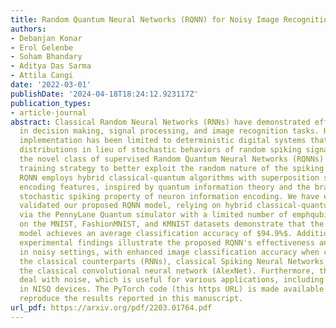 ```yaml
---
title: Random Quantum Neural Networks (RQNN) for Noisy Image Recognition
authors:
- Debanjan Konar
- Erol Gelenbe
- Soham Bhandary
- Aditya Das Sarma
- Attila Cangi
date: '2022-03-01'
publishDate: '2024-04-18T18:24:12.923117Z'
publication_types:
- article-journal
abstract: Classical Random Neural Networks (RNNs) have demonstrated effective applications
  in decision making, signal processing, and image recognition tasks. However, their
  implementation has been limited to deterministic digital systems that output probability
  distributions in lieu of stochastic behaviors of random spiking signals. We introduce
  the novel class of supervised Random Quantum Neural Networks (RQNNs) with a robust
  training strategy to better exploit the random nature of the spiking RNN. The proposed
  RQNN employs hybrid classical-quantum algorithms with superposition state and amplitude
  encoding features, inspired by quantum information theory and the brain's spatial-temporal
  stochastic spiking property of neuron information encoding. We have extensively
  validated our proposed RQNN model, relying on hybrid classical-quantum algorithms
  via the PennyLane Quantum simulator with a limited number of emphqubits. Experiments
  on the MNIST, FashionMNIST, and KMNIST datasets demonstrate that the proposed RQNN
  model achieves an average classification accuracy of $94.9%$. Additionally, the
  experimental findings illustrate the proposed RQNN's effectiveness and resilience
  in noisy settings, with enhanced image classification accuracy when compared to
  the classical counterparts (RNNs), classical Spiking Neural Networks (SNNs), and
  the classical convolutional neural network (AlexNet). Furthermore, the RQNN can
  deal with noise, which is useful for various applications, including computer vision
  in NISQ devices. The PyTorch code (this https URL) is made available on GitHub to
  reproduce the results reported in this manuscript.
url_pdf: https://arxiv.org/pdf/2203.01764.pdf
---
```

